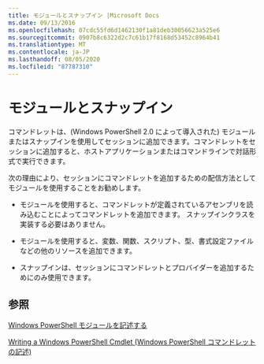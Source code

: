 ```yaml
---
title: モジュールとスナップイン |Microsoft Docs
ms.date: 09/13/2016
ms.openlocfilehash: 07cdc55fd6d1462130f1a81deb30056623a525e6
ms.sourcegitcommit: 0907b8c6322d2c7c61b17f8168d53452c8964b41
ms.translationtype: MT
ms.contentlocale: ja-JP
ms.lasthandoff: 08/05/2020
ms.locfileid: "87787310"
---
```

# <a name="modules-and-snap-ins"></a>モジュールとスナップイン

コマンドレットは、(Windows PowerShell 2.0 によって導入された) モジュールまたはスナップインを使用してセッションに追加できます。コマンドレットをセッションに追加すると、ホストアプリケーションまたはコマンドラインで対話形式で実行できます。

次の理由により、セッションにコマンドレットを追加するための配信方法としてモジュールを使用することをお勧めします。

- モジュールを使用すると、コマンドレットが定義されているアセンブリを読み込むことによってコマンドレットを追加できます。 スナップインクラスを実装する必要はありません。

- モジュールを使用すると、変数、関数、スクリプト、型、書式設定ファイルなどの他のリソースを追加できます。

- スナップインは、セッションにコマンドレットとプロバイダーを追加するためにのみ使用できます。

## <a name="see-also"></a>参照

[Windows PowerShell モジュールを記述する](writing-a-windows-powershell-module.md)

[Writing a Windows PowerShell Cmdlet (Windows PowerShell コマンドレットの記述)](../cmdlet/cmdlet-overview.md)
